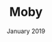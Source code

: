 ---
anchor: Moby
title: Moby
image: img/portfolio/moby.png
description: As an avid Docker user I was always looking for ways to give back to the community, I have done so by contributing to the moby and docker/cli repos. Here are some links to a few PRs I opened up [Moby PR](https://github.com/moby/moby/pull/38609) and [Docker CLI PR](https://github.com/docker/cli/pull/1659).
team: Single
date: January 2019
category: Moby
---